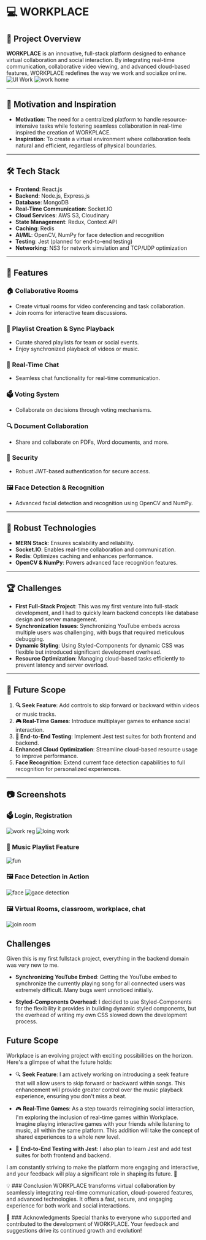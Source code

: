 # 💻 WORKPLACE  

## 🚀 Project Overview  
**WORKPLACE** is an innovative, full-stack platform designed to enhance virtual collaboration and social interaction. By integrating real-time communication, collaborative video viewing, and advanced cloud-based features, WORKPLACE redefines the way we work and socialize online.  
![UI Work](https://github.com/user-attachments/assets/032db79d-aacc-4e4f-92b6-bc5811a47d01)
![work home](https://github.com/user-attachments/assets/e5c3661b-7a8e-4a04-9126-a81eef049ad6)

---

## 🎯 Motivation and Inspiration  
- **Motivation**: The need for a centralized platform to handle resource-intensive tasks while fostering seamless collaboration in real-time inspired the creation of WORKPLACE.  
- **Inspiration**: To create a virtual environment where collaboration feels natural and efficient, regardless of physical boundaries.  

---

## 🛠️ Tech Stack  
- **Frontend**: React.js  
- **Backend**: Node.js, Express.js  
- **Database**: MongoDB  
- **Real-Time Communication**: Socket.IO  
- **Cloud Services**: AWS S3, Cloudinary  
- **State Management**: Redux, Context API  
- **Caching**: Redis  
- **AI/ML**: OpenCV, NumPy for face detection and recognition  
- **Testing**: Jest (planned for end-to-end testing)  
- **Networking**: NS3 for network simulation and TCP/UDP optimization  

---

## 🌟 Features  

### 🏠 **Collaborative Rooms**  
- Create virtual rooms for video conferencing and task collaboration.  
- Join rooms for interactive team discussions.  

### 🎵 **Playlist Creation & Sync Playback**  
- Curate shared playlists for team or social events.  
- Enjoy synchronized playback of videos or music.  

### 💬 **Real-Time Chat**  
- Seamless chat functionality for real-time communication.  

### 🗳️ **Voting System**  
- Collaborate on decisions through voting mechanisms.  

### 🔍 **Document Collaboration**  
- Share and collaborate on PDFs, Word documents, and more.  

### 🔐 **Security**  
- Robust JWT-based authentication for secure access.  

### 🖼️ **Face Detection & Recognition**  
- Advanced facial detection and recognition using OpenCV and NumPy.  

---

## 🚀 Robust Technologies  
- **MERN Stack**: Ensures scalability and reliability.  
- **Socket.IO**: Enables real-time collaboration and communication.  
- **Redis**: Optimizes caching and enhances performance.  
- **OpenCV & NumPy**: Powers advanced face recognition features.  

---

## 🏆 Challenges  
- **First Full-Stack Project**: This was my first venture into full-stack development, and I had to quickly learn backend concepts like database design and server management.  
- **Synchronization Issues**: Synchronizing YouTube embeds across multiple users was challenging, with bugs that required meticulous debugging.  
- **Dynamic Styling**: Using Styled-Components for dynamic CSS was flexible but introduced significant development overhead.  
- **Resource Optimization**: Managing cloud-based tasks efficiently to prevent latency and server overload.  

---

## 🔮 Future Scope  
1. **🔍 Seek Feature**: Add controls to skip forward or backward within videos or music tracks.  
2. **🎮 Real-Time Games**: Introduce multiplayer games to enhance social interaction.  
3. **🧪 End-to-End Testing**: Implement Jest test suites for both frontend and backend.  
4. **Enhanced Cloud Optimization**: Streamline cloud-based resource usage to improve performance.  
5. **Face Recognition**: Extend current face detection capabilities to full recognition for personalized experiences.  

---

## 📷 Screenshots  

### 🗳️ Login, Registration
![work reg](https://github.com/user-attachments/assets/3c354311-752f-410e-a72d-3aef90ce1c30)
![loing work](https://github.com/user-attachments/assets/4e132346-fba0-48d9-822e-58c6c24a4a56)


### 🎵 Music Playlist Feature  
![fun](https://github.com/user-attachments/assets/164ff088-928c-41be-89c7-01396739a9b0)
 

### 🖼️ Face Detection in Action  
![face](https://github.com/user-attachments/assets/225f8eff-83d1-4d3c-8814-531e381cbb27)
![gace detection](https://github.com/user-attachments/assets/e6cd4e1d-0a3b-4480-bce3-fb2c3f7d3102)

### 🖼️ Virtual Rooms, classroom, workplace, chat
![join room](https://github.com/user-attachments/assets/d4ff7e67-3838-4f9a-9d74-f5afe89d7e5c)


## Challenges

Given this is my first fullstack project, everything in the backend domain was very new to me.

- **Synchronizing YouTube Embed**: Getting the YouTube embed to synchronize the currently playing song for all connected users was extremely difficult. Many bugs went unnoticed initially.
  
- **Styled-Components Overhead**: I decided to use Styled-Components for the flexibility it provides in building dynamic styled components, but the overhead of writing my own CSS slowed down the development process.

## Future Scope

Workplace is an evolving project with exciting possibilities on the horizon. Here's a glimpse of what the future holds:

- 🔍 **Seek Feature**: I am actively working on introducing a seek feature that will allow users to skip forward or backward within songs. This enhancement will provide greater control over the music playback experience, ensuring you don't miss a beat.

- 🎮 **Real-Time Games**: As a step towards reimagining social interaction, I'm exploring the inclusion of real-time games within Workplace. Imagine playing interactive games with your friends while listening to music, all within the same platform. This addition will take the concept of shared experiences to a whole new level.

- 🧪 **End-to-End Testing with Jest**: I also plan to learn Jest and add test suites for both frontend and backend.

I am constantly striving to make the platform more engaging and interactive, and your feedback will play a significant role in shaping its future. 🚀

💡 ### Conclusion
WORKPLACE transforms virtual collaboration by seamlessly integrating real-time communication, cloud-powered features, and advanced technologies. It offers a fast, secure, and engaging experience for both work and social interactions.

🤝 ### Acknowledgments
Special thanks to everyone who supported and contributed to the development of WORKPLACE. Your feedback and suggestions drive its continued growth and evolution!




